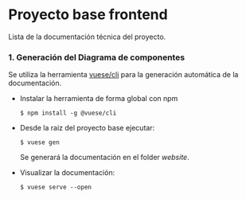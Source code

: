 # Proyecto base frontend

Lista de la documentación técnica del proyecto.

### 1. Generación del Diagrama de componentes
Se utiliza la herramienta [vuese/cli](https://vuese.org/#vuese-cli) para la generación automática de la documentación.
* Instalar la herramienta de forma global con npm
  ```
  $ npm install -g @vuese/cli
  ```

* Desde la raiz del proyecto base ejecutar:
  ```
  $ vuese gen
  ```
  Se generará la documentación en el folder *website*.

* Visualizar la documentación:
  ```
  $ vuese serve --open
  ```